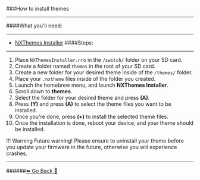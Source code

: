 ###How to install themes
***
####What you'll need:
***
* [NXThemes Installer](https://github.com/exelix11/SwitchThemeInjector/releases/latest/download/NXThemesInstaller.nro)
####Steps:
***
1. Place `NXThemesInstaller.nro` in the `/switch/` folder on your SD card.
2. Create a folder named `themes` in the root of your SD card. 
3. Create a new folder for your desired theme inside of the `/themes/` folder.
4. Place your `.nxtheme` files inside of the folder you created. 
5. Launch the homebrew menu, and launch **NXThemes Installer**.
6. Scroll down to **themes**.
7. Select the folder for your desired theme and press **(A)**.
8. Press **(Y)** and press **(A)** to select the theme files you want to be installed.
9. Once you're done, press **(+)** to install the selected theme files.
10. Once the installation is done, reboot your device, and your theme should be installed.

!!! Warning Future warning!
	Please ensure to uninstall your theme before you update your firmware in the future, otherwise you will experience crashes.
***
######[⬅️ Go Back 🦝](https://rentry.org/homebrewandmisc)
